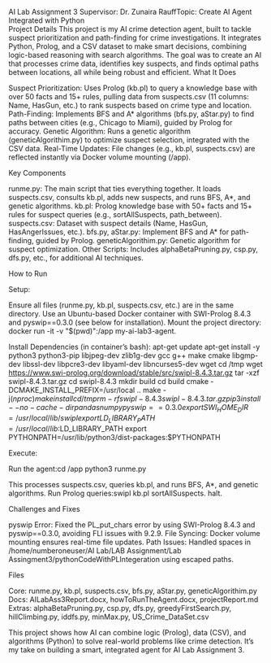 AI Lab Assignment 3
Supervisor: Dr. Zunaira RauffTopic: Create AI Agent Integrated with Python  
Project Details
This project is my AI crime detection agent, built to tackle suspect prioritization and path-finding for crime investigations. It integrates Python, Prolog, and a CSV dataset to make smart decisions, combining logic-based reasoning with search algorithms. The goal was to create an AI that processes crime data, identifies key suspects, and finds optimal paths between locations, all while being robust and efficient.
What It Does

Suspect Prioritization: Uses Prolog (kb.pl) to query a knowledge base with over 50 facts and 15+ rules, pulling data from suspects.csv (11 columns: Name, HasGun, etc.) to rank suspects based on crime type and location.
Path-Finding: Implements BFS and A* algorithms (bfs.py, aStar.py) to find paths between cities (e.g., Chicago to Miami), guided by Prolog for accuracy.
Genetic Algorithm: Runs a genetic algorithm (geneticAlgorithim.py) to optimize suspect selection, integrated with the CSV data.
Real-Time Updates: File changes (e.g., kb.pl, suspects.csv) are reflected instantly via Docker volume mounting (/app).

Key Components

runme.py: The main script that ties everything together. It loads suspects.csv, consults kb.pl, adds new suspects, and runs BFS, A*, and genetic algorithms.
kb.pl: Prolog knowledge base with 50+ facts and 15+ rules for suspect queries (e.g., sortAllSuspects, path_between).
suspects.csv: Dataset with suspect details (Name, HasGun, HasAngerIssues, etc.).
bfs.py, aStar.py: Implement BFS and A* for path-finding, guided by Prolog.
geneticAlgorithim.py: Genetic algorithm for suspect optimization.
Other Scripts: Includes alphaBetaPruning.py, csp.py, dfs.py, etc., for additional AI techniques.

How to Run

Setup:

Ensure all files (runme.py, kb.pl, suspects.csv, etc.) are in the same directory.
Use an Ubuntu-based Docker container with SWI-Prolog 8.4.3 and pyswip==0.3.0 (see below for installation).
Mount the project directory: docker run -it -v "$(pwd)":/app my-ai-lab3-agent.


Install Dependencies (in container’s bash):
apt-get update
apt-get install -y python3 python3-pip libjpeg-dev zlib1g-dev gcc g++ make cmake libgmp-dev libssl-dev libpcre3-dev libyaml-dev libncurses5-dev wget
cd /tmp
wget https://www.swi-prolog.org/download/stable/src/swipl-8.4.3.tar.gz
tar -xzf swipl-8.4.3.tar.gz
cd swipl-8.4.3
mkdir build
cd build
cmake -DCMAKE_INSTALL_PREFIX=/usr/local ..
make -j$(nproc)
make install
cd /tmp
rm -rf swipl-8.4.3 swipl-8.4.3.tar.gz
pip3 install --no-cache-dir pandas numpy pyswip==0.3.0
export SWI_HOME_DIR=/usr/local/lib/swipl
export LD_LIBRARY_PATH=/usr/local/lib:$LD_LIBRARY_PATH
export PYTHONPATH=/usr/lib/python3/dist-packages:$PYTHONPATH


Execute:

Run the agent:cd /app
python3 runme.py

This processes suspects.csv, queries kb.pl, and runs BFS, A*, and genetic algorithms.
Run Prolog queries:swipl kb.pl
sortAllSuspects.
halt.





Challenges and Fixes

pyswip Error: Fixed the PL_put_chars error by using SWI-Prolog 8.4.3 and pyswip==0.3.0, avoiding FLI issues with 9.2.9.
File Syncing: Docker volume mounting ensures real-time file updates.
Path Issues: Handled spaces in /home/numberoneuser/AI Lab/LAB Assignment/Lab Assingment3/pythonCodeWithPLIntegeration using escaped paths.

Files

Core: runme.py, kb.pl, suspects.csv, bfs.py, aStar.py, geneticAlgorithim.py
Docs: AILabAss3Report.docx, howToRunTheAgent.docx, projectReport.md
Extras: alphaBetaPruning.py, csp.py, dfs.py, greedyFirstSearch.py, hillClimbing.py, iddfs.py, minMax.py, US_Crime_DataSet.csv

This project shows how AI can combine logic (Prolog), data (CSV), and algorithms (Python) to solve real-world problems like crime detection. It’s my take on building a smart, integrated agent for AI Lab Assignment 3.
